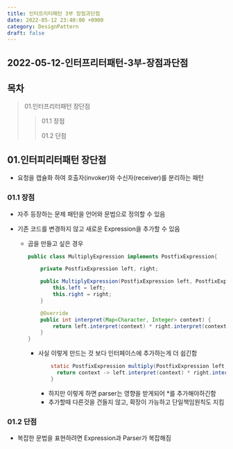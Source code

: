 ```yaml
---
title: 인터프리터패턴 3부 장점과단점
date: 2022-05-12 23:40:00 +0900
category: DesignPattern
draft: false
---
```


## 2022-05-12-인터프리터패턴-3부-장점과단점

## 목차
>01.인터프리터패턴 장단점
>
>>01.1 장점
>>
>>01.2 단점

## 01.인터피리터패턴 장단점

- 요청을 캡슐화 하여 호출자(invoker)와 수신자(receiver)를 분리하는 패턴

### 01.1 장점

- 자주 등장하는 문제 패턴을 언어와 문법으로 정의할 수 있음

- 기존 코드를 변경하지 않고 새로운 Expression을 추가할 수 있음

  - 곱을 만들고 싶은 경우

    ```java
    public class MultiplyExpression implements PostfixExpression{
    
        private PostfixExpression left, right;
    
        public MultiplyExpression(PostfixExpression left, PostfixExpression right) {
            this.left = left;
            this.right = right;
        }
    
        @Override
        public int interpret(Map<Character, Integer> context) {
            return left.interpret(context) * right.interpret(context);
        }
    }
    ```

    - 사실 이렇게 만드는 것 보다 인터페이스에 추가하는게 더 쉽긴함

      ```java
          static PostfixExpression multiply(PostfixExpression left, PostfixExpression right){
      	 	return context -> left.interpret(context) * right.interpret(context);
          }
      ```

      - 하지만 이렇게 하면 parser는 영향을 받게되어 *를 추가해야하긴함
      - 추가할때 다른것을 건들지 않고, 확장이 가능하고 단일책임원칙도 지킴

### 01.2 단점

- 복잡한 문법을 표현하려면 Expression과 Parser가 복잡해짐



